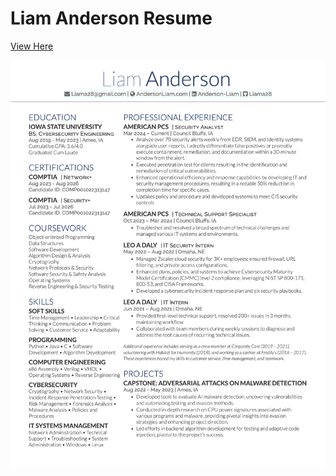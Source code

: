 Liam Anderson Resume
=========================

[View Here](https://raw.githubusercontent.com/liama28/Resume/master/Liam_Anderson_Resume.pdf)


![Resume Preview Screenshot](https://raw.githubusercontent.com/liama28/Resume/master/Resume_Preview.png)